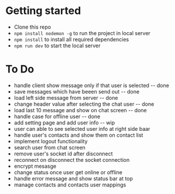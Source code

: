 # Getting started

- Clone this repo
- `npm install nodemon -g` to run the project in local server
- `npm install` to install all required dependencies
- `npm run dev` to start the local server

# To Do
- handle client show message only if that user is selected -- done
- save messages which have beeen send out -- done
- load left side message from server -- done
- change header value after selecting the chat user -- done
- load last 10 message and show on chat screen -- done
- handle case for offline user -- done
- add setting page and add user info -- wip
- user can able to see selected user info at right side baar
- handle user's contacts and show them on contact list
- implement logout functionality
- search user from chat screen
- remove user's socket id after disconnect
- reconnect on disconnect the socket connection
- encrypt mesasge
- change status once user get online or offline
- handle error message and show status bar at top
- manage contacts and contacts user  mappings
